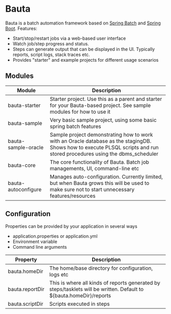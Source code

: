 # Bauta
Bauta is a batch automation framework based on [Spring Batch](https://spring.io/projects/spring-batch) and [Spring Boot](https://spring.io/projects/spring-boot).
Features:
- Start/stop/restart jobs via a web-based user interface
- Watch job/step progress and status.
- Steps can generate output that can be displayed in the UI. Typically reports, script logs, stack traces etc.
- Provides "starter" and example projects for different usage scenarios


## Modules
|Module         |Description|
|------------------|------------------------------------------------------------------------------|
|bauta-starter|Starter project. Use this as a parent and starter for your Bauta-based project. See sample modules for how to use it|
|bauta-sample|Very basic sample project, using some basic spring batch features|
|bauta-sample-oracle|Sample project demonstrating how to work with an Oracle database as the stagingDB. Shows how to execute PLSQL scripts and run stored procedures using the dbms_scheduler| 
|bauta-core|The core functionality of Bauta. Batch job managements, UI, command-line etc|
|bauta-autoconfigure|Manages auto-configuration. Currently limited, but when Bauta grows this will be used to make sure not to start unnecessary features/resources|


## Configuration

Properties can be provided by your application in several ways
- application.properties or application.yml
- Environment variable
- Command line arguments

Property|Description|
--------|-----------|
bauta.homeDir|The home/base directory for configuration, logs etc|
bauta.reportDir|This is where all kinds of reports generated by steps/tasklets will be written. Default to ${bauta.homeDir}/reports|
bauta.scriptDir|Scripts executed in steps


